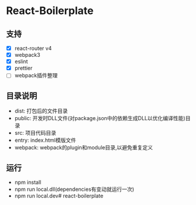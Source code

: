 # React-Boilerplate

## 支持
- [x] react-router v4
- [x] webpack3
- [x] eslint
- [x] prettier
- [ ] webpack插件整理

## 目录说明
- dist: 打包后的文件目录
- public: 开发时DLL文件(对package.json中的依赖生成DLL以优化编译性能)目录
- src: 项目代码目录
- entry: index.html模版文件
- webpack: webpack的plugin和module目录,以避免重复定义

## 运行
- npm install
- npm run local.dll(dependencies有变动就运行一次)
- npm run local.dev# react-boilerplate
